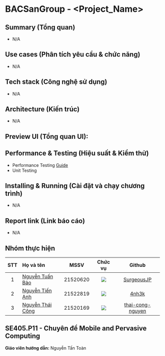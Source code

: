 # BACSanGroup - <Project_Name>

## Summary (Tổng quan)
- N/A

## Use cases (Phân tích yêu cầu & chức năng)
- N/A

## Tech stack (Công nghệ sử dụng)
- N/A

## Architecture (Kiến trúc)
- N/A
  
## Preview UI (Tổng quan UI):
<!--![Demo Screen](Demo_Screen.png) -->

## Performance & Testing (Hiệu suất & Kiểm thử)
- Performance Testing [Guide](https://chatgpt.com/share/66ea2f6f-6569-47c5-afc4-16b91d8d1c71)
- Unit Testing

## Installing & Running (Cài đặt và chạy chương trình)
- N/A

## Report link (Link báo cáo)
- N/A
<!--## Unit Testing
Package sử dụng để viết test: [testify](https://github.com/stretchr/testify).
Testing coverage: 91.0% 

![Overall testing coverage](Overall_Test_Coverage.png)


Test Coverage cho mỗi Controller:

[Controller test coverage](Go_Coverage_Report.html) -->


## Nhóm thực hiện
|STT|Họ và tên          |MSSV       |Chức vụ   |Github|
|:-:|:------------------|:---------:|:--------:|:-----------:|
| 1	|[Nguyễn Tuấn Bảo](mailto:21520620@gm.uit.edu.vn)	| 21520620	| ![](https://img.shields.io/badge/-Member-blue)  |[SurgeousJP](https://github.com/SurgeousJP)|
| 2	|[Nguyễn Tiến Anh](mailto:21520579@gm.uit.edu.vn)	| 21522819	| ![](https://img.shields.io/badge/-Member-blue)  |[4nh3k](https://github.com/4nh3k)|
| 3	|[Nguyễn Thái Công](mailto:21520169@gm.uit.edu.vn)	| 21520169	| ![](https://img.shields.io/badge/-Member-blue)  |[thai-cong-nguyen](https://github.com/thai-cong-nguyen)|

## SE405.P11 - Chuyên đề Mobile and Pervasive Computing
**Giáo viên hướng dẫn:** Nguyễn Tấn Toàn
